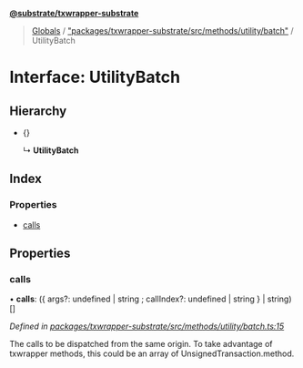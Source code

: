 **[@substrate/txwrapper-substrate](../README.md)**

> [Globals](../globals.md) / ["packages/txwrapper-substrate/src/methods/utility/batch"](../modules/_packages_txwrapper_substrate_src_methods_utility_batch_.md) / UtilityBatch

# Interface: UtilityBatch

## Hierarchy

* {}

  ↳ **UtilityBatch**

## Index

### Properties

* [calls](_packages_txwrapper_substrate_src_methods_utility_batch_.utilitybatch.md#calls)

## Properties

### calls

•  **calls**: ({ args?: undefined \| string ; callIndex?: undefined \| string  } \| string)[]

*Defined in [packages/txwrapper-substrate/src/methods/utility/batch.ts:15](https://github.com/paritytech/txwrapper-core/blob/1c09a0e/packages/txwrapper-substrate/src/methods/utility/batch.ts#L15)*

The calls to be dispatched from the same origin.
To take advantage of txwrapper methods, this could be an array of
UnsignedTransaction.method.
